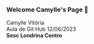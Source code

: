 ### Welcome Camylle's Page 👋

<h> Camylle Vitória </h2>
<br>
Aula de Git Hub 12/06/2023
<br>
<b> Sesc Londrina Centro </b> 

<!--
**CamylleCruz/CamylleCruz** is a ✨ _special_ ✨ repository because its `README.md` (this file) appears on your GitHub profile.

Here are some ideas to get you started:

- 🔭 I’m currently working on ...
- 🌱 I’m currently learning ...
- 👯 I’m looking to collaborate on ...
- 🤔 I’m looking for help with ...
- 💬 Ask me about ...
- 📫 How to reach me: ...
- 😄 Pronouns: ...
- ⚡ Fun fact: ...
-->
